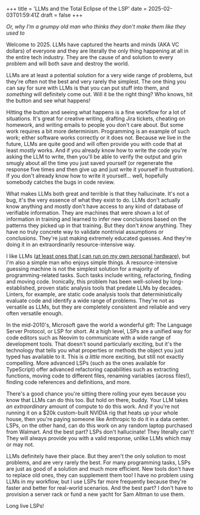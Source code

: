 +++
title = 'LLMs and the Total Eclipse of the LSP'
date = 2025-02-03T01:59:41Z
draft = false
+++

_Or, why I'm a grumpy old man who thinks they don't make them like they used to_

Welcome to 2025. LLMs have captured the hearts and minds (AKA VC dollars) of everyone and they are literally the only thing happening at all in the entire tech industry. They are the cause of and solution to every problem and will both save and destroy the world.

LLMs are at least a potential solution for a very wide range of problems, but they're often not the best and very rarely the simplest. The one thing you can say for sure with LLMs is that you can put stuff into them, and _something_ will definitely come out. Will it be the right thing? Who knows, hit the button and see what happens!

Hitting the button and seeing what happens is a fine workflow for a lot of situations. It's great for creative writing, drafting Jira tickets, cheating on homework, and writing emails to people you don't care about. But some work requires a bit more determinism. Programming is an example of such work; either software works correctly or it does not. Because we live in the future, LLMs are quite good and will often provide you with code that at least _mostly_ works. And if you already know how to write the code you're asking the LLM to write, then you'll be able to verify the output and grin smugly about all the time you just saved yourself (or regenerate the response five times and then give up and just write it yourself in frustration). If you don't already know how to write it yourself... well, hopefully somebody catches the bugs in code review.

What makes LLMs both great and terrible is that they hallucinate. It's not a bug, it's the very essence of what they exist to do. LLMs don't actually know anything and mostly don't have access to any kind of database of verifiable information. They are machines that were shown a lot of information in training and learned to infer new conclusions based on the patterns they picked up in that training. But they don't _know_ anything. They have no truly concrete way to validate nontrivial assumptions or conclusions. They're just making extremely educated guesses. And they're doing it in an extraordinarily resource-intensive way.

I like LLMs ([at least ones that I can run on my own personal hardware](/posts/local-ai-is-the-only-ai/)), but I'm also a simple man who enjoys simple things. A resource-intensive guessing machine is not the simplest solution for a majority of programming-related tasks. Such tasks include writing, refactoring, finding and moving code. Ironically, this problem has been well-solved by long-established, proven static analysis tools that predate LLMs by decades. Linters, for example, are static code analysis tools that deterministically evaluate code and identify a wide range of problems. They're not as versatile as LLMs, but they are completely consistent and reliable and very often versatile enough.

In the mid-2010's, Microsoft gave the world a wonderful gift: The Language Server Protocol, or LSP for short. At a high level, LSPs are a unified way for code editors such as Neovim to communicate with a wide range of development tools. That doesn't sound particularly exciting, but it's the technology that tells you what properties or methods the object you just typed has available to it. This is _a little_ more exciting, but still not exactly compelling. More advanced LSPs (such as the ones available for TypeScript) offer advanced refactoring capabilities such as extracting functions, moving code to different files, renaming variables (across files!), finding code references and definitions, and more.

There's a good chance you're sitting there rolling your eyes because you know that LLMs can do this too. But hold on there, buddy. Your LLM takes _an extraordinary_ amount of compute to do this work. And if you're not running it on a $20k custom-built NVIDIA rig that heats up your whole house, then you're paying someone like Anthropic to do it in a data center. LSPs, on the other hand, can do this work on any random laptop purchased from Walmart. And the best part? LSPs don't hallucinate! They literally can't! They will always provide you with a valid response, unlike LLMs which may or may not.

LLMs definitely have their place. But they aren't the only solution to most problems, and are very rarely the best. For many programming tasks, LSPs are just as good of a solution and much more efficient. New tools don't have to replace old ones, they can supplement them too! I have no problem using LLMs in my workflow, but I use LSPs far more frequently because they're faster and better for real-world scenarios. And the best part? I don't have to provision a server rack or fund a new yacht for Sam Altman to use them.

Long live LSPs!
